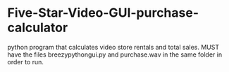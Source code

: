 # Five-Star-Video-GUI-purchase-calculator
python program that calculates video store rentals and total sales. MUST have the files breezypythongui.py and purchase.wav in the same folder in order to run.
